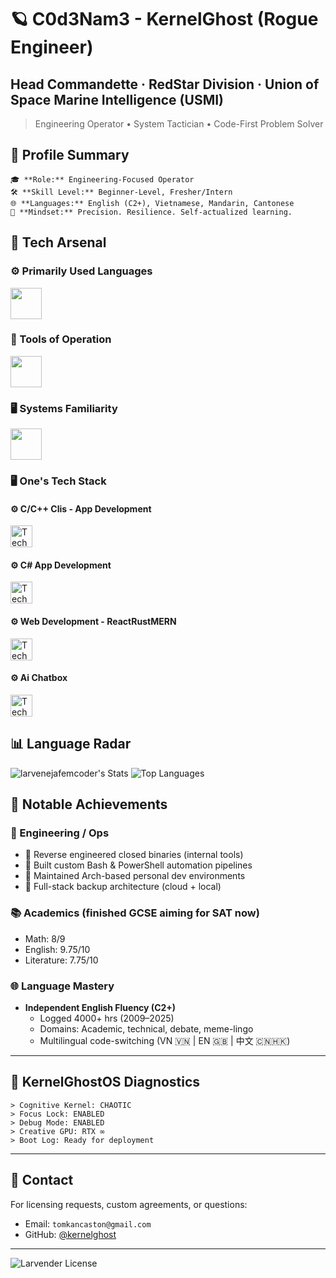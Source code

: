 # 🪐 C0d3Nam3 - KernelGhost (Rogue Engineer)
## Head Commandette · RedStar Division · Union of Space Marine Intelligence (USMI)  
> Engineering Operator • System Tactician • Code-First Problem Solver


## 🧾 Profile Summary
````
🎓 **Role:** Engineering-Focused Operator  
🛠️ **Skill Level:** Beginner-Level, Fresher/Intern
🌐 **Languages:** English (C2+), Vietnamese, Mandarin, Cantonese  
🧬 **Mindset:** Precision. Resilience. Self-actualized learning.
````

## 🔧 Tech Arsenal

### ⚙️ Primarily Used Languages  

<img src="https://skillicons.dev/icons?i=cpp,cs,rust,python" height="50"/>

### 🧰 Tools of Operation  

<img src="https://skillicons.dev/icons?i=git,github,vscode,visualstudio,clion,pycharm,rider,neovim,bash,sublime" height="50"/>

### 🖥️ Systems Familiarity  
<img src="https://skillicons.dev/icons?i=linux,arch,redhat,ubuntu,mint,debian,windows" height="50"/>

### 🖥️ One's Tech Stack  
#### ⚙️ C/C++ Clis - App Development 
  <img src="https://skillicons.dev/icons?i=cpp,qt,gtk,neovim,vscode,visualstudio,sublime,clion" height="35" alt="Tech stack icons"/>
  
#### ⚙️ C# App Development  
  <img src="https://skillicons.dev/icons?i=cs,dotnet,visualstudio,vscode,unity,godot,sublime,rider" height="35" alt="Tech stack icons"/>

#### ⚙️ Web Development -  ReactRustMERN
  <img src="https://skillicons.dev/icons?i=react,typescript,mongodb,nodejs,rust,vscode" height="35" alt="Tech stack icons" />
  
#### ⚙️  Ai Chatbox  
  <img src="https://skillicons.dev/icons?i=python,mongodb,vscode,sublime,pycharm" height="35" alt="Tech stack icons" />
  
## 📊 Language Radar

![larvenejafemcoder's Stats](https://github-readme-stats.vercel.app/api?username=larvenejafemcoder&theme=vue-dark&show_icons=true&hide_border=true&count_private=true)
![Top Languages](https://github-readme-stats.vercel.app/api/top-langs/?username=larvenejafemcoder&theme=vue-dark&layout=donut&hide_border=true&hide=html,css,shell,makefile,javascript&width=1200&height=800)

## 🧠 Notable Achievements

### 🎯 Engineering / Ops
- 🧪 Reverse engineered closed binaries (internal tools)
- 🔧 Built custom Bash & PowerShell automation pipelines
- 🦾 Maintained Arch-based personal dev environments
- 💾 Full-stack backup architecture (cloud + local)

### 📚 Academics (finished GCSE aiming for SAT now)
- Math: 8/9  
- English: 9.75/10  
- Literature: 7.75/10

### 🌐 Language Mastery
- **Independent English Fluency (C2+)**
  - Logged 4000+ hrs (2009–2025)
  - Domains: Academic, technical, debate, meme-lingo
  - Multilingual code-switching (VN 🇻🇳 | EN 🇬🇧 | 中文 🇨🇳🇭🇰)

---

## 🧬 KernelGhostOS Diagnostics

```text
> Cognitive Kernel: CHAOTIC
> Focus Lock: ENABLED
> Debug Mode: ENABLED
> Creative GPU: RTX ∞
> Boot Log: Ready for deployment
````

---

## 📮 Contact

For licensing requests, custom agreements, or questions:

- Email: `tomkancaston@gmail.com`
- GitHub: [@kernelghost](https://github.com/larvenejafemcoder)

---
![Larvender License](https://img.shields.io/badge/license-MIT-purple?style=for-the-badge&logoColor=white)
